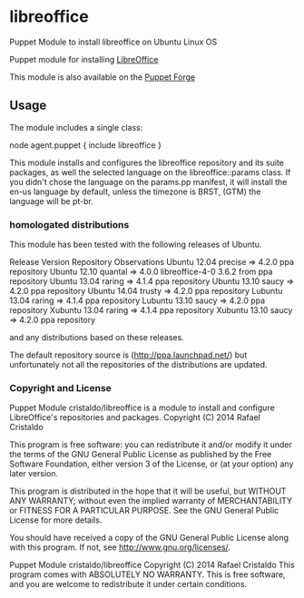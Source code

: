 libreoffice
===========

Puppet Module to install libreoffice on Ubuntu Linux OS

Puppet module for installing
[LibreOffice](https://github.com/cristaldo/libreoffice) 

This module is also available on the [Puppet
Forge](https://forge.puppetlabs.com/cristaldo/libreoffice)

## Usage

The module includes a single class:

  node agent.puppet {
	include libreoffice
}

This module installs and configures the libreoffice repository and its suite packages,
as well the selected language on the libreoffice::params class.
If you didn't chose the language on the params.pp manifest, it will install the en-us
language by default, unless the timezone is BRST, (GTM) the language will be pt-br.

### homologated distributions

This module has been tested with the following releases of Ubuntu.

Release             Version          Repository         Observations
Ubuntu 12.04 precise   => 4.2.0         ppa repository
Ubuntu 12.10 quantal   => 4.0.0         libreoffice-4-0  3.6.2 from ppa repository
Ubuntu 13.04 raring    => 4.1.4         ppa repository 
Ubuntu 13.10 saucy     => 4.2.0         ppa repository
Ubuntu 14.04 trusty    => 4.2.0		ppa repository
Lubuntu 13.04 raring   => 4.1.4         ppa repository
Lubuntu 13.10 saucy    => 4.2.0         ppa repository
Xubuntu 13.04 raring   => 4.1.4         ppa repository
Xubuntu 13.10 saucy    => 4.2.0         ppa repository

and any distributions based on these releases.

The default repository source is (http://ppa.launchpad.net/) but unfortunately not all 
the repositories of the distributions are updated.

### Copyright and License 

 Puppet Module cristaldo/libreoffice is a module to install and configure 
 LibreOffice's repositories and packages.
 Copyright (C) 2014  Rafael Cristaldo

 This program is free software: you can redistribute it and/or modify
 it under the terms of the GNU General Public License as published by
 the Free Software Foundation, either version 3 of the License, or
 (at your option) any later version.

 This program is distributed in the hope that it will be useful,
 but WITHOUT ANY WARRANTY; without even the implied warranty of
 MERCHANTABILITY or FITNESS FOR A PARTICULAR PURPOSE.  See the
 GNU General Public License for more details.

 You should have received a copy of the GNU General Public License
 along with this program.  If not, see <http://www.gnu.org/licenses/>.

 Puppet Module cristaldo/libreoffice Copyright (C) 2014  Rafael Cristaldo
 This program comes with ABSOLUTELY NO WARRANTY. This is free software, 
 and you are welcome to redistribute it under certain conditions.
